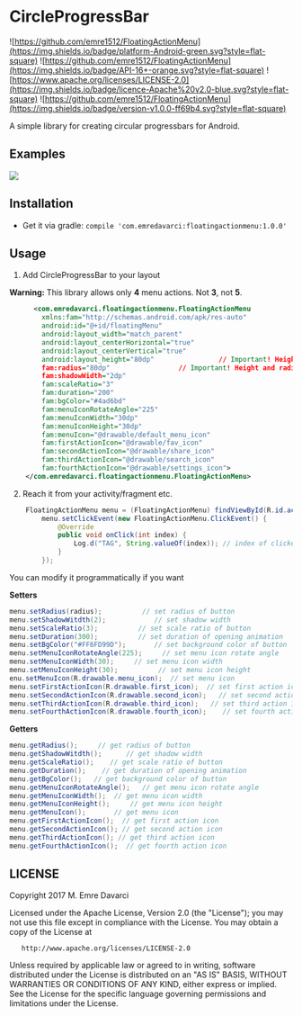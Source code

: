 # CircleProgressBar

![https://github.com/emre1512/FloatingActionMenu](https://img.shields.io/badge/platform-Android-green.svg?style=flat-square)
![https://github.com/emre1512/FloatingActionMenu](https://img.shields.io/badge/API-16+-orange.svg?style=flat-square)
![https://www.apache.org/licenses/LICENSE-2.0](https://img.shields.io/badge/licence-Apache%20v2.0-blue.svg?style=flat-square)
![https://github.com/emre1512/FloatingActionMenu](https://img.shields.io/badge/version-v1.0.0-ff69b4.svg?style=flat-square)

A simple library for creating circular progressbars for Android.

## Examples

![](https://media.giphy.com/media/l1J3Wd5kpydArA3M4/giphy.gif)

## Installation

- Get it via gradle: ``` compile 'com.emredavarci:floatingactionmenu:1.0.0' ```
## Usage

1) Add CircleProgressBar to your layout

<b>Warning:</b> This library allows only <b>4</b> menu actions. Not <b>3</b>, not <b>5</b>.  

```xml
      <com.emredavarci.floatingactionmenu.FloatingActionMenu
        xmlns:fam="http://schemas.android.com/apk/res-auto"
        android:id="@+id/floatingMenu"
        android:layout_width="match_parent"
        android:layout_centerHorizontal="true"
        android:layout_centerVertical="true"
        android:layout_height="80dp"                // Important! Height and radius values should be same!
        fam:radius="80dp"                 // Important! Height and radius values should be same!
        fam:shadowWidth="2dp" 
        fam:scaleRatio="3"
        fam:duration="200"
        fam:bgColor="#4ad6bd"
        fam:menuIconRotateAngle="225"
        fam:menuIconWidth="30dp"
        fam:menuIconHeight="30dp"
        fam:menuIcon="@drawable/default_menu_icon"
        fam:firstActionIcon="@drawable/fav_icon"
        fam:secondActionIcon="@drawable/share_icon"
        fam:thirdActionIcon="@drawable/search_icon"
        fam:fourthActionIcon="@drawable/settings_icon">
    </com.emredavarci.floatingactionmenu.FloatingActionMenu>
```

2) Reach it from your activity/fragment etc.

```java
	FloatingActionMenu menu = (FloatingActionMenu) findViewById(R.id.actionmenu);
        menu.setClickEvent(new FloatingActionMenu.ClickEvent() {
            @Override
            public void onClick(int index) {
                Log.d("TAG", String.valueOf(index)); // index of clicked menu item
            }
        });
```

You can modify it programmatically if you want

<b>Setters</b>

```java
menu.setRadius(radius); 		 // set radius of button
menu.setShadowWitdth(2); 			// set shadow width
menu.setScaleRatio(3); 		    // set scale ratio of button
menu.setDuration(300); 		    // set duration of opening animation
menu.setBgColor("#FF6FD99D"); 	    // set background color of button
menu.setMenuIconRotateAngle(225); 	  // set menu icon rotate angle
menu.setMenuIconWidth(30); 	   // set menu icon width
menu.setMenuIconHeight(30); 		 // set menu icon height
enu.setMenuIcon(R.drawable.menu_icon); 	// set menu icon
menu.setFirstActionIcon(R.drawable.first_icon);  // set first action icon
menu.setSecondActionIcon(R.drawable.second_icon);   // set second action icon
menu.setThirdActionIcon(R.drawable.third_icon);   // set third action icon
menu.setFourthActionIcon(R.drawable.fourth_icon);    // set fourth action icon
```

<b>Getters</b>

```java
menu.getRadius();     // get radius of button
menu.getShadowWitdth();      // get shadow width
menu.getScaleRatio();    // get scale ratio of button
menu.getDuration();    // get duration of opening animation
menu.getBgColor();   // get background color of button
menu.getMenuIconRotateAngle();   // get menu icon rotate angle
menu.getMenuIconWidth();  // get menu icon width
menu.getMenuIconHeight();     // get menu icon height
menu.getMenuIcon();       // get menu icon
menu.getFirstActionIcon();  // get first action icon
menu.getSecondActionIcon(); // get second action icon
menu.getThirdActionIcon(); // get third action icon
menu.getFourthActionIcon();  // get fourth action icon
```

## LICENSE

Copyright 2017 M. Emre Davarci

   Licensed under the Apache License, Version 2.0 (the "License");
   you may not use this file except in compliance with the License.
   You may obtain a copy of the License at

       http://www.apache.org/licenses/LICENSE-2.0

   Unless required by applicable law or agreed to in writing, software
   distributed under the License is distributed on an "AS IS" BASIS,
   WITHOUT WARRANTIES OR CONDITIONS OF ANY KIND, either express or implied.
   See the License for the specific language governing permissions and
   limitations under the License.






